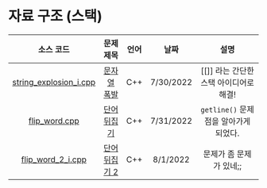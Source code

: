 # 자료 구조 (스택)
|소스 코드|문제 제목|언어|날짜|설명|
|:---:|:---:|:---:|:---:|:---:|
|[string_explosion_i.cpp](./string_explosion_i.cpp)|[문자열 폭발](http://boj.kr/9935)|C++|7/30/2022|[[]] 라는 간단한 스택 아이디어로 해결!|
|[flip_word.cpp](./flip_word.cpp)|[단어 뒤집기](http://boj.kr/9093)|C++|7/31/2022|`getline()` 문제점을 알아가게 되었다.|
|[flip_word_2_i.cpp](./flip_word_2_i.cpp)|[단어 뒤집기 2](http://boj.kr/17413)|C++|8/1/2022|문제가 좀 문제가 있네;;|
